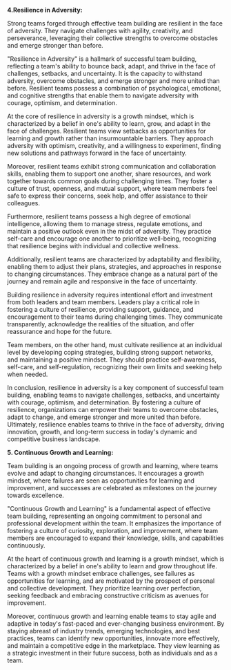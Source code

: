 **4.Resilience in Adversity:**

Strong teams forged through effective team building are resilient in the face of adversity. They navigate challenges with agility, creativity, and perseverance, leveraging their collective strengths to overcome obstacles and emerge stronger than before.

"Resilience in Adversity" is a hallmark of successful team building, reflecting a team's ability to bounce back, adapt, and thrive in the face of challenges, setbacks, and uncertainty. 
It is the capacity to withstand adversity, overcome obstacles, and emerge stronger and more united than before.
Resilient teams possess a combination of psychological, emotional, and cognitive strengths that enable them to navigate adversity with courage, optimism, and determination.

At the core of resilience in adversity is a growth mindset, which is characterized by a belief in one's ability to learn, grow, and adapt in the face of challenges. 
Resilient teams view setbacks as opportunities for learning and growth rather than insurmountable barriers. They approach adversity with optimism, creativity, and a willingness to experiment, finding new solutions and pathways forward in the face of uncertainty.

Moreover, resilient teams exhibit strong communication and collaboration skills, enabling them to support one another, share resources, and work together towards common goals during challenging times.
They foster a culture of trust, openness, and mutual support, where team members feel safe to express their concerns, seek help, and offer assistance to their colleagues.

Furthermore, resilient teams possess a high degree of emotional intelligence, allowing them to manage stress, regulate emotions, and maintain a positive outlook even in the midst of adversity. 
They practice self-care and encourage one another to prioritize well-being, recognizing that resilience begins with individual and collective wellness.

Additionally, resilient teams are characterized by adaptability and flexibility, enabling them to adjust their plans, strategies, and approaches in response to changing circumstances. 
They embrace change as a natural part of the journey and remain agile and responsive in the face of uncertainty.

Building resilience in adversity requires intentional effort and investment from both leaders and team members. Leaders play a critical role in fostering a culture of resilience, providing support, guidance, and encouragement to their teams during challenging times. They communicate transparently, acknowledge the realities of the situation, and offer reassurance and hope for the future.

Team members, on the other hand, must cultivate resilience at an individual level by developing coping strategies, building strong support networks, and maintaining a positive mindset. They should practice self-awareness, self-care, and self-regulation, recognizing their own limits and seeking help when needed.

In conclusion, resilience in adversity is a key component of successful team building, enabling teams to navigate challenges, setbacks, and uncertainty with courage, optimism, and determination. By fostering a culture of resilience, organizations can empower their teams to overcome obstacles, adapt to change, and emerge stronger and more united than before. Ultimately, resilience enables teams to thrive in the face of adversity, driving innovation, growth, and long-term success in today's dynamic and competitive business landscape.

**5. Continuous Growth and Learning:**

 Team building is an ongoing process of growth and learning, where teams evolve and adapt to changing circumstances. It encourages a growth mindset, where failures are seen as opportunities for learning and improvement, and successes are celebrated as milestones on the journey towards excellence.

"Continuous Growth and Learning" is a fundamental aspect of effective team building, representing an ongoing commitment to personal and professional development within the team. 
It emphasizes the importance of fostering a culture of curiosity, exploration, and improvement, where team members are encouraged to expand their knowledge, skills, and capabilities continuously.

At the heart of continuous growth and learning is a growth mindset, which is characterized by a belief in one's ability to learn and grow throughout life. Teams with a growth mindset embrace challenges, see failures as opportunities for learning, and are motivated by the prospect of personal and collective development. 
They prioritize learning over perfection, seeking feedback and embracing constructive criticism as avenues for improvement.

Moreover, continuous growth and learning enable teams to stay agile and adaptive in today's fast-paced and ever-changing business environment. 
By staying abreast of industry trends, emerging technologies, and best practices, teams can identify new opportunities, innovate more effectively, and maintain a competitive edge in the marketplace. They view learning as a strategic investment in their future success, both as individuals and as a team.
